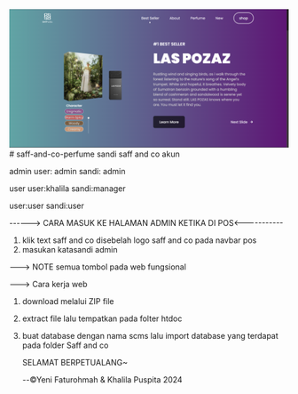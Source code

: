 <img src="./icon/Screenshot 2024-05-22 145704.png">
# saff-and-co-perfume
sandi saff and co akun

admin
user: admin
sandi: admin


user
user:khalila
sandi:manager

user:user
sandi:user

------> CARA MASUK KE HALAMAN ADMIN KETIKA DI POS<-----------
1. klik text saff and co disebelah logo saff and co pada navbar pos
2. masukan katasandi admin 

---> NOTE
semua tombol pada web fungsional

---> Cara kerja web
1. download melalui ZIP file
2. extract file lalu tempatkan pada folter htdoc
3. buat database dengan nama scms lalu import database yang
   terdapat pada folder Saff and co

   SELAMAT BERPETUALANG~

   --©Yeni Faturohmah & Khalila Puspita 2024
